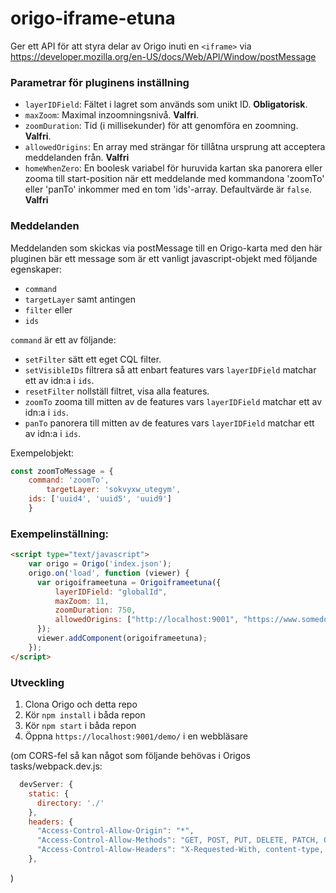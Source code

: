 # origo-iframe-etuna

Ger ett API för att styra delar av Origo inuti en `<iframe>` via https://developer.mozilla.org/en-US/docs/Web/API/Window/postMessage

### Parametrar för pluginens inställning

- `layerIDField`: Fältet i lagret som används som unikt ID. **Obligatorisk**.
- `maxZoom`: Maximal inzoomningsnivå. **Valfri**.
- `zoomDuration`: Tid (i millisekunder) för att genomföra en zoomning. **Valfri**.
- `allowedOrigins`: En array med strängar för tillåtna ursprung att acceptera meddelanden från. **Valfri**
- `homeWhenZero`: En boolesk variabel för huruvida kartan ska panorera eller zooma till start-position när ett meddelande med kommandona 'zoomTo' eller 'panTo' inkommer med en tom 'ids'-array. Defaultvärde är `false`. **Valfri**

### Meddelanden

Meddelanden som skickas via postMessage till en Origo-karta med den här pluginen bär ett message som är ett vanligt javascript-objekt med följande egenskaper:
- `command`
- `targetLayer`
samt antingen 
- `filter`
eller
- `ids`

`command` är ett av följande:

- `setFilter` sätt ett eget CQL filter.
- `setVisibleIDs` filtrera så att enbart features vars `layerIDField` matchar ett av idn:a i `ids`.
- `resetFilter` nollställ filtret, visa alla features.
- `zoomTo` zooma till mitten av de features vars `layerIDField` matchar ett av idn:a i `ids`.
- `panTo` panorera till mitten av de features vars `layerIDField` matchar ett av idn:a i `ids`.

Exempelobjekt:
```javascript
const zoomToMessage = {
	command: 'zoomTo',
    	targetLayer: 'sokvyxw_utegym',
	ids: ['uuid4', 'uuid5', 'uuid9']
	}
```

### Exempelinställning:

```html
<script type="text/javascript">
    var origo = Origo('index.json');
    origo.on('load', function (viewer) {
      var origoiframeetuna = Origoiframeetuna({
          layerIDField: "globalId",
          maxZoom: 11,
          zoomDuration: 750,
          allowedOrigins: ["http://localhost:9001", "https://www.somedomain.net"]
      });
      viewer.addComponent(origoiframeetuna);
    });
</script>
```

### Utveckling

1. Clona Origo och detta repo
2. Kör `npm install` i båda repon
3. Kör `npm start` i båda repon
4. Öppna `https://localhost:9001/demo/` i en webbläsare

(om CORS-fel så kan något som följande behövas i Origos tasks/webpack.dev.js:
```javascript
  devServer: {
    static: {
      directory: './'
    },
    headers: {
      "Access-Control-Allow-Origin": "*",
      "Access-Control-Allow-Methods": "GET, POST, PUT, DELETE, PATCH, OPTIONS",
      "Access-Control-Allow-Headers": "X-Requested-With, content-type, Authorization"
    },
```
)
